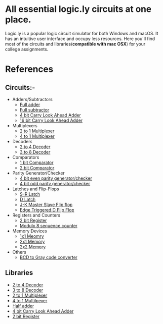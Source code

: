 # All essential logic.ly circuits at one place.

Logic.ly is a popular logic circuit simulator for both Windows and macOS. It has an intuitive user interface and occupy less resources. Here you'll find most of the circuits and libraries(<b>compatible with mac OSX</b>) for your college assignments. 

# References


## Circuits:-
 - Adders/Subtractors
     - [Full adder](./circuits/Full-adder.logicly)
     - [Full subtractor](./circuits/Full-subtractor.logicly)
     - [4 bit Carry Look Ahead Adder](./circuits/4-bit-CLA.logicly)
     - [16 bit Carry Look Ahead Adder](./circuits/16-bit_CLA.logicly)
 - Multiplexers
     - [2 to 1 Multiplexer](./circuits/2-1-MUX.logicly)
     - [4 to 1 Multiplexer](./circuits/4-1-MUX.logicly)
 - Decoders
     - [2 to 4 Decoder](./circuits/2-4-DEC.logicly)
     - [3 to 8 Decoder](./circuits/3-8-DEC.logicly)
 - Comparators
     - [1 bit Comparator](./circuits/1-bit-comparator.logicly)
     - [2 bit Comparator](./circuits/2-bit-comparator.logicly)
 - Parity Generator/Checker
     - [4 bit even parity generator/checker](./circuits/4-bit-even-parity.logicly)
     - [4 bit odd parity generator/checker](./circuits/4-bit-odd-parity.logicly)
 - Latches and Flip-Flops
     - [S-R Latch](./circuits/S-R-Latch.logicly)
     - [D Latch](./circuits/D-Latch.logicly)
     - [J-K Master Slave Flip flop](./circuits/J-K-MS-FF.logicly)
     - [Edge Triggered D Flip Flop](./circuits/Edge-Triggered-D-FF.logicly)
 - Registers and Counters
     - [2 bit Register](./circuits/2-Bit_Register.logicly)
     - [Modulo 8 sequence counter](./circuits/Modulo-8-sequence-counter.logicly)
 - Memory Devices
     - [1x1 Meomry](./circuits/1-1-Memory.logicly)
     - [2x1 Memory](./circuits/2-1-Memory.logicly)
     - [2x2 Memory](./circuits/2-2-Memory.logicly)
 - Others
     - [BCD to Gray code converter](./circuits/BCD-to-Gray.logicly)


## Libraries
 - [2 to 4 Decoder](./libraries/2-4-DEC.logiclylib)
 - [3 to 8 Decoder](./libraries/3-8-DEC.logiclylib)
 - [2 to 1 Multiplexer](./libraries/2-1-MUX.logiclylib)
 - [4 to 1 Multilpexer](./libraries/4-1-MUX.logiclylib)
 - [Half adder](./libraries/HA_Module.logiclylib)
 - [4 bit Carry Look Ahead Adder](./libraries/4-bit_CLA_Module.logiclylib)
 - [2 bit Register](./libraries/2-Bit_Register.logiclylib)
